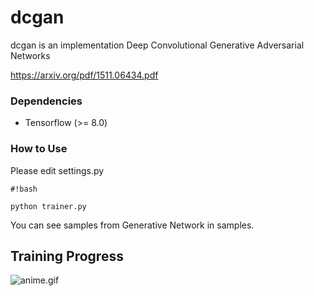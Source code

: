 # dcgan #

dcgan is an implementation Deep Convolutional Generative Adversarial Networks

https://arxiv.org/pdf/1511.06434.pdf

### Dependencies ###

- Tensorflow (>= 8.0)

### How to Use ###

Please edit settings.py


```
#!bash

python trainer.py
```

You can see samples from Generative Network in samples.

## Training Progress ##
![anime.gif](https://bitbucket.org/repo/yapj5B/images/4216261720-anime.gif)